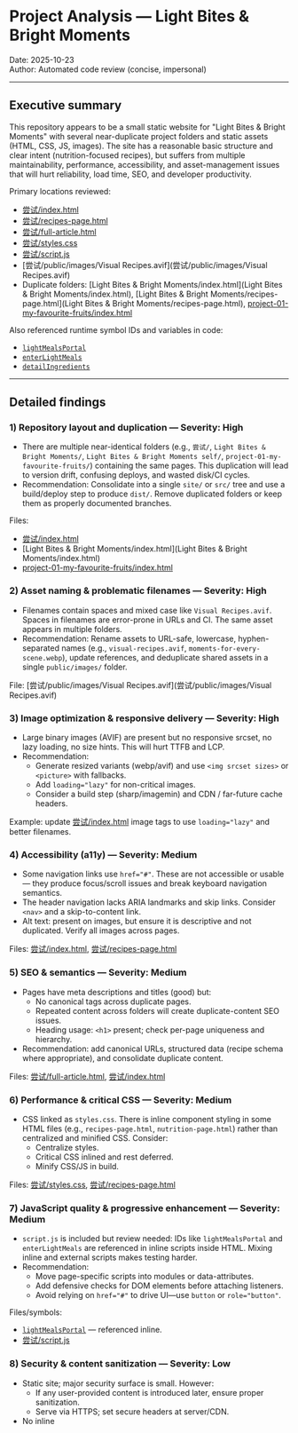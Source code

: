 # Project Analysis — Light Bites & Bright Moments

Date: 2025-10-23  
Author: Automated code review (concise, impersonal)

---

## Executive summary

This repository appears to be a small static website for "Light Bites & Bright Moments" with several near-duplicate project folders and static assets (HTML, CSS, JS, images). The site has a reasonable basic structure and clear intent (nutrition-focused recipes), but suffers from multiple maintainability, performance, accessibility, and asset-management issues that will hurt reliability, load time, SEO, and developer productivity.

Primary locations reviewed:
- [尝试/index.html](尝试/index.html)  
- [尝试/recipes-page.html](尝试/recipes-page.html)  
- [尝试/full-article.html](尝试/full-article.html)  
- [尝试/styles.css](尝试/styles.css)  
- [尝试/script.js](尝试/script.js)  
- [尝试/public/images/Visual Recipes.avif](尝试/public/images/Visual Recipes.avif)  
- Duplicate folders: [Light Bites & Bright Moments/index.html](Light Bites & Bright Moments/index.html), [Light Bites & Bright Moments/recipes-page.html](Light Bites & Bright Moments/recipes-page.html), [project-01-my-favourite-fruits/index.html](project-01-my-favourite-fruits/index.html)

Also referenced runtime symbol IDs and variables in code:
- [`lightMealsPortal`](尝试/recipes-page.html)  
- [`enterLightMeals`](尝试/recipes-page.html)  
- [`detailIngredients`](尝试/recipes-page.html)  

---

## Detailed findings

### 1) Repository layout and duplication — Severity: High
- There are multiple near-identical folders (e.g., `尝试/`, `Light Bites & Bright Moments/`, `Light Bites & Bright Moments self/`, `project-01-my-favourite-fruits/`) containing the same pages. This duplication will lead to version drift, confusing deploys, and wasted disk/CI cycles.
- Recommendation: Consolidate into a single `site/` or `src/` tree and use a build/deploy step to produce `dist/`. Remove duplicated folders or keep them as properly documented branches.

Files:
- [尝试/index.html](尝试/index.html)
- [Light Bites & Bright Moments/index.html](Light Bites & Bright Moments/index.html)
- [project-01-my-favourite-fruits/index.html](project-01-my-favourite-fruits/index.html)

### 2) Asset naming & problematic filenames — Severity: High
- Filenames contain spaces and mixed case like `Visual Recipes.avif`. Spaces in filenames are error-prone in URLs and CI. The same asset appears in multiple folders.
- Recommendation: Rename assets to URL-safe, lowercase, hyphen-separated names (e.g., `visual-recipes.avif`, `moments-for-every-scene.webp`), update references, and deduplicate shared assets in a single `public/images/` folder.

File: [尝试/public/images/Visual Recipes.avif](尝试/public/images/Visual Recipes.avif)

### 3) Image optimization & responsive delivery — Severity: High
- Large binary images (AVIF) are present but no responsive srcset, no lazy loading, no size hints. This will hurt TTFB and LCP.
- Recommendation:
  - Generate resized variants (webp/avif) and use `<img srcset sizes>` or `<picture>` with fallbacks.
  - Add `loading="lazy"` for non-critical images.
  - Consider a build step (sharp/imagemin) and CDN / far-future cache headers.

Example: update [尝试/index.html](尝试/index.html) image tags to use `loading="lazy"` and better filenames.

### 4) Accessibility (a11y) — Severity: Medium
- Some navigation links use `href="#"`. These are not accessible or usable — they produce focus/scroll issues and break keyboard navigation semantics.
- The header navigation lacks ARIA landmarks and skip links. Consider `<nav>` and a skip-to-content link.
- Alt text: present on images, but ensure it is descriptive and not duplicated. Verify all images across pages.

Files: [尝试/index.html](尝试/index.html), [尝试/recipes-page.html](尝试/recipes-page.html)

### 5) SEO & semantics — Severity: Medium
- Pages have meta descriptions and titles (good) but:
  - No canonical tags across duplicate pages.
  - Repeated content across folders will create duplicate-content SEO issues.
  - Heading usage: `<h1>` present; check per-page uniqueness and hierarchy.
- Recommendation: add canonical URLs, structured data (recipe schema where appropriate), and consolidate duplicate content.

Files: [尝试/full-article.html](尝试/full-article.html), [尝试/index.html](尝试/index.html)

### 6) Performance & critical CSS — Severity: Medium
- CSS linked as `styles.css`. There is inline component styling in some HTML files (e.g., `recipes-page.html`, `nutrition-page.html`) rather than centralized and minified CSS. Consider:
  - Centralize styles.
  - Critical CSS inlined and rest deferred.
  - Minify CSS/JS in build.

Files: [尝试/styles.css](尝试/styles.css), [尝试/recipes-page.html](尝试/recipes-page.html)

### 7) JavaScript quality & progressive enhancement — Severity: Medium
- `script.js` is included but review needed: IDs like `lightMealsPortal` and `enterLightMeals` are referenced in inline scripts inside HTML. Mixing inline and external scripts makes testing harder.
- Recommendation:
  - Move page-specific scripts into modules or data-attributes.
  - Add defensive checks for DOM elements before attaching listeners.
  - Avoid relying on `href="#"` to drive UI—use `button` or `role="button"`.

Files/symbols:
- [`lightMealsPortal`](尝试/recipes-page.html) — referenced inline.
- [尝试/script.js](尝试/script.js)

### 8) Security & content sanitization — Severity: Low
- Static site; major security surface is small. However:
  - If any user-provided content is introduced later, ensure proper sanitization.
  - Serve via HTTPS; set secure headers at server/CDN.
- No inline <script> with dynamic data found, but verify `script.js` for unsafe DOM operations.

File: [尝试/script.js](尝试/script.js)

### 9) Missing build/automation — Severity: Low→Medium
- No package.json, no build scripts, no image optimization pipeline. The repo is manual and fragile.
- Recommendation: add a minimal build (npm + rollup/parcel/eleventy) or at least a simple NPM script for linting, formatting, image optimization.

---

## Concrete, prioritized remediation plan (short)

1. Consolidate folders (High priority)
   - Pick one canonical project folder (e.g., `site/` or `src/`), move files there, remove duplicates.
2. Fix asset naming + deduplicate images (High)
   - Rename `Visual Recipes.avif` → `visual-recipes.avif`, update all references in:
     - [尝试/index.html](尝试/index.html)
     - [尝试/recipes-page.html](尝试/recipes-page.html)
3. Add responsive images and lazy loading (High)
   - Replace `<img>` with `<picture>`/`srcset`, add `loading="lazy"`.
4. Replace `href="#"` nav links with real links or buttons and add `<nav>` semantics + skip link (Medium)
   - Update [尝试/index.html](尝试/index.html) and other pages.
5. Add build tooling for CSS/JS minification + image processing (Medium)
6. Add accessibility reviews & Lighthouse checks to CI (Medium)
7. Add canonical tags and basic structured data (Low→Medium)

---

## Examples / quick fixes (copy-paste)

- Rename image and add lazy loading (edit [尝试/index.html](尝试/index.html)):

```html
<!-- snippet for [index.html](http://_vscodecontentref_/0) -->
<img src="public/images/visual-recipes.avif" alt="Visual recipes step-by-step" loading="lazy" width="1200" height="800">